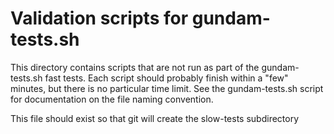 # Validation scripts for gundam-tests.sh

This directory contains scripts that are not run as part of the
gundam-tests.sh fast tests.  Each script should probably finish within
a "few" minutes, but there is no particular time limit.  See the
gundam-tests.sh script for documentation on the file naming
convention.

This file should exist so that git will create the slow-tests
subdirectory
